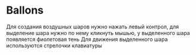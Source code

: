 # Ballons
Для создания воздушных шаров нужно нажать левый контрол, для выделение шара нужно по нему кликнуть мышью, у выделенного шара появляется фиолетовая тень
Для движения выделенного шара используются стрелочки клавиатуры
